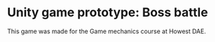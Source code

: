 # Unity game prototype: Boss battle

This game was made for the Game mechanics course at Howest DAE.
